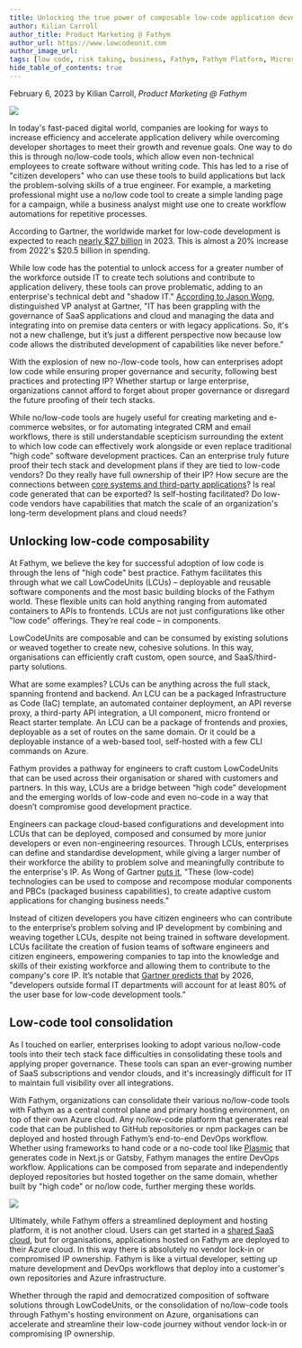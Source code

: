 ```yaml
---
title: Unlocking the true power of composable low-code application development for the enterprise
author: Kilian Carroll
author_title: Product Marketing @ Fathym
author_url: https://www.lowcodeunit.com
author_image_url: 
tags: [low code, risk taking, business, Fathym, Fathym Platform, Microsoft Azure, Azure, landing pages, composable]
hide_table_of_contents: true
---
```


February 6, 2023 by Kilian Carroll, _Product Marketing @ Fathym_

![](https://www.fathym.com/img/Abstract_Cubes.png)

In today's fast-paced digital world, companies are looking for ways to increase efficiency and accelerate application delivery while overcoming developer shortages to meet their growth and revenue goals. One way to do this is through no/low-code tools, which allow even non-technical employees to create software without writing code. This has led to a rise of "citizen developers" who can use these tools to build applications but lack the problem-solving skills of a true engineer. For example, a marketing professional might use a no/low code tool to create a simple landing page for a campaign, while a business analyst might use one to create workflow automations for repetitive processes.

According to Gartner, the worldwide market for low-code development is expected to reach [nearly $27 billion](https://www.gartner.com/en/newsroom/press-releases/2022-12-13-gartner-forecasts-worldwide-low-code-development-technologies-market-to-grow-20-percent-in-2023) in 2023. This is almost a 20% increase from 2022's $20.5 billion in spending. 

While low code has the potential to unlock access for a greater number of the workforce outside IT to create tech solutions and contribute to application delivery, these tools can prove problematic, adding to an enterprise's technical debt and "shadow IT." [According to Jason Wong](https://www.ciodive.com/news/low-code-market-SaaS-cloud/638794/), distinguished VP analyst at Gartner, "IT has been grappling with the governance of SaaS applications and cloud and managing the data and integrating into on premise data centers or with legacy applications. So, it's not a new challenge, but it’s just a different perspective now because low code allows the distributed development of capabilities like never before."

With the explosion of new no-/low-code tools, how can enterprises adopt low code while ensuring proper governance and security, following best practices and protecting IP? Whether startup or large enterprise, organizations cannot afford to forget about proper governance or disregard the future proofing of their tech stacks.

While no/low-code tools are hugely useful for creating marketing and e-commerce websites, or for automating integrated CRM and email workflows, there is still understandable scepticism surrounding the extent to which low code can effectively work alongside or even replace traditional "high code" software development practices. Can an enterprise truly future proof their tech stack and development plans if they are tied to low-code vendors? Do they really have full ownership of their IP? How secure are the connections between [core systems and third-party applications](https://www.ciodive.com/news/low-code-market-SaaS-cloud/638794/)? Is real code generated that can be exported? Is self-hosting facilitated? Do low-code vendors have capabilities that match the scale of an organization's long-term development plans and cloud needs?

## Unlocking low-code composability 

At Fathym, we believe the key for successful adoption of low code is through the lens of "high code" best practice. Fathym facilitates this through what we call LowCodeUnits (LCUs) – deployable and reusable software components and the most basic building blocks of the Fathym world. These flexible units can hold anything ranging from automated containers to APIs to frontends. LCUs are not just configurations like other "low code" offerings. They’re real code – in components.

LowCodeUnits are composable and can be consumed by existing solutions or weaved together to create new, cohesive solutions. In this way, organisations can efficiently craft custom, open source, and SaaS/third-party solutions.

What are some examples? LCUs can be anything across the full stack, spanning frontend and backend. An LCU can be a packaged Infrastructure as Code (IaC) template, an automated container deployment, an API reverse proxy, a third-party API integration, a UI component, micro frontend or React starter template. An LCU can be a package of frontends and proxies, deployable as a set of routes on the same domain. Or it could be a deployable instance of a web-based tool, self-hosted with a few CLI commands on Azure.

Fathym provides a pathway for engineers to craft custom LowCodeUnits that can be used across their organisation or shared with customers and partners. In this way, LCUs are a bridge between “high code” development and the emerging worlds of low-code and even no-code in a way that doesn’t compromise good development practice.

Engineers can package cloud-based configurations and development into LCUs that can be deployed, composed and consumed by more junior developers or even non-engineering resources. Through LCUs, enterprises can define and standardise development, while giving a larger number of their workforce the ability to problem solve and meaningfully contribute to the enterprise's IP. As Wong of Gartner [puts it](https://www.gartner.com/en/newsroom/press-releases/2022-12-13-gartner-forecasts-worldwide-low-code-development-technologies-market-to-grow-20-percent-in-2023), "These (low-code) technologies can be used to compose and recompose modular components and PBCs (packaged business capabilities), to create adaptive custom applications for changing business needs."

Instead of citizen developers you have citizen engineers who can contribute to the enterprise’s problem solving and IP development by combining and weaving together LCUs, despite not being trained in software development. LCUs facilitate the creation of fusion teams of software engineers and citizen engineers, empowering companies to tap into the knowledge and skills of their existing workforce and allowing them to contribute to the company's core IP. It’s notable that [Gartner predicts that](https://www.gartner.com/en/newsroom/press-releases/2022-12-13-gartner-forecasts-worldwide-low-code-development-technologies-market-to-grow-20-percent-in-2023) by 2026, "developers outside formal IT departments will account for at least 80% of the user base for low-code development tools."

## Low-code tool consolidation

As I touched on earlier, enterprises looking to adopt various no/low-code tools into their tech stack face difficulties in consolidating these tools and applying proper governance. These tools can span an ever-growing number of SaaS subscriptions and vendor clouds, and it's increasingly difficult for IT to maintain full visibility over all integrations.

With Fathym, organizations can consolidate their various no/low-code tools with Fathym as a central control plane and primary hosting environment, on top of their own Azure cloud. Any no/low-code platform that generates real code that can be published to GitHub repositories or npm packages can be deployed and hosted through Fathym’s end-to-end DevOps workflow. Whether using frameworks to hand code or a no-code tool like [Plasmic](https://www.plasmic.app/) that generates code in Next.js or Gatsby, Fathym manages the entire DevOps workflow. Applications can be composed from separate and independently deployed repositories but hosted together on the same domain, whether built by "high code" or no/low code, further merging these worlds.

![](https://www.fathym.com/img/5_routes_modular_frontend.png)

Ultimately, while Fathym offers a streamlined deployment and hosting platform, it is not another cloud. Users can get started in a [shared SaaS cloud](https://www.fathym.com/dashboard/), but for organisations, applications hosted on Fathym are deployed to their Azure cloud. In this way there is absolutely no vendor lock-in or compromised IP ownership. Fathym is like a virtual developer, setting up mature development and DevOps workflows that deploy into a customer's own repositories and Azure infrastructure.

Whether through the rapid and democratized composition of software solutions through LowCodeUnits, or the consolidation of no/low-code tools through Fathym's hosting environment on Azure, organisations can accelerate and streamline their low-code journey without vendor lock-in or compromising IP ownership.